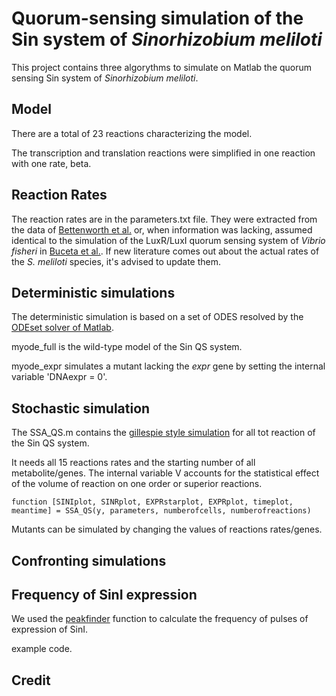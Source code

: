 # Quorum-sensing simulation of the Sin system of _Sinorhizobium meliloti_

This project contains three algorythms to simulate on Matlab the quorum sensing Sin system of _Sinorhizobium meliloti_.

## Model

There are a total of 23 reactions characterizing the model.

The transcription and translation reactions were simplified in one reaction with one rate, beta.

## Reaction Rates

The reaction rates are in the parameters.txt file. They were extracted from the data of [Bettenworth et al.](https://doi.org/10.1038/s41467-022-30307-6) or, when information was lacking, assumed identical to the simulation of the LuxR/LuxI quorum sensing system of _Vibrio fisheri_ in [Buceta et al.](https://bmcsystbiol.biomedcentral.com/articles/10.1186/1752-0509-7-6). If new literature comes out about the actual rates of the _S. meliloti_ species, it's advised to update them.

## Deterministic simulations

The deterministic simulation is based on a set of ODES resolved by the [ODEset solver of Matlab](https://it.mathworks.com/help/matlab/ref/odeset.html).

myode_full is the wild-type model of the Sin QS system.

myode_expr simulates a mutant lacking the _expr_ gene by setting the internal variable 'DNAexpr = 0'.

## Stochastic simulation

The SSA_QS.m contains the [gillespie style simulation](https://en.wikipedia.org/wiki/Gillespie_algorithm) for all tot reaction of the Sin QS system.

It needs all 15 reactions rates and the starting number of all metabolite/genes. The internal variable V accounts for the statistical effect of the volume of reaction on one order or superior reactions.

`
  function [SINIplot, SINRplot, EXPRstarplot, EXPRplot, timeplot, meantime] = SSA_QS(y, parameters, numberofcells, numberofreactions)
`

Mutants can be simulated by changing the values of reactions rates/genes.

## Confronting simulations



## Frequency of SinI expression

We used the [peakfinder](https://www.mathworks.com/matlabcentral/fileexchange/25500-peakfinder-x0-sel-thresh-extrema-includeendpoints-interpolate) function to calculate the frequency of pulses of expression of SinI.

example code.

## Credit



